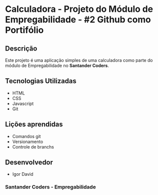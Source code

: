 # Calculadora - Projeto do Módulo de Empregabilidade - #2 Github como Portifólio

## Descrição

Este projeto é uma aplicação simples de uma calculadora como parte do módulo de Empregabilidade no **Santander Coders**.


## Tecnologias Utilizadas

- HTML
- CSS
- Javascript
- Git

## Lições aprendidas

- Comandos git
- Versionamento
- Controle de branchs

## Desenvolvedor

- Igor David

### Santander Coders - Empregabilidade
